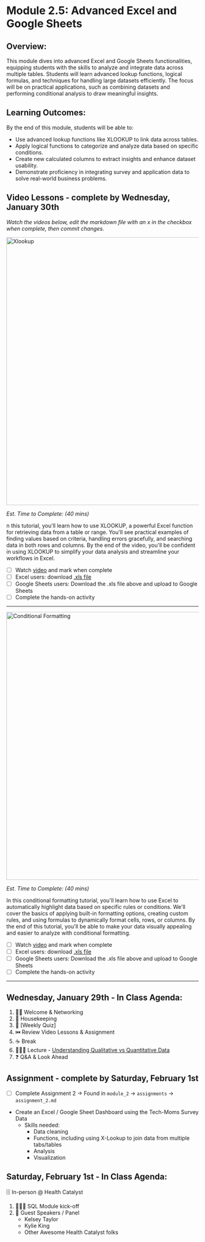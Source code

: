 # Module 2.5: Advanced Excel and Google Sheets 

## Overview:

This module dives into advanced Excel and Google Sheets functionalities, equipping students with the skills to analyze and integrate data across multiple tables. Students will learn advanced lookup functions, logical formulas, and techniques for handling large datasets efficiently. The focus will be on practical applications, such as combining datasets and performing conditional analysis to draw meaningful insights.

## Learning Outcomes:  

By the end of this module, students will be able to:

* Use advanced lookup functions like XLOOKUP to link data across tables.
* Apply logical functions to categorize and analyze data based on specific conditions.
* Create new calculated columns to extract insights and enhance dataset usability.
* Demonstrate proficiency in integrating survey and application data to solve real-world business problems.

## Video Lessons - complete by Wednesday, January 30th

_Watch the videos below, edit the markdown file with an x in the checkbox when complete, then commit changes._



<a href="https://www.youtube.com/watch?v=Z7hPEwCzk2s&list=PLUaB-1hjhk8Hyd5NiPQ9CND82vNodlFF5&index=3" target="_blank" rel="noopener noreferrer">
    <img src="https://github.com/user-attachments/assets/3c7c781f-1913-44f8-81a5-00982f0d4c6a" alt="Xlookup" width="700">
</a>

_Est. Time to Complete: (40 mins)_

n this tutorial, you'll learn how to use XLOOKUP, a powerful Excel function for retrieving data from a table or range. You'll see practical examples of finding values based on criteria, handling errors gracefully, and searching data in both rows and columns. By the end of the video, you'll be confident in using XLOOKUP to simplify your data analysis and streamline your workflows in Excel.

- [ ] Watch [video](https://www.youtube.com/watch?v=Z7hPEwCzk2s&list=PLUaB-1hjhk8Hyd5NiPQ9CND82vNodlFF5&index=3) and mark when complete
- [ ] Excel users: download [.xls file](https://github.com/AlexTheAnalyst/Excel-Tutorial/blob/main/XLOOKUP%20Excel%20Tutorial%20File.xlsx)
- [ ] Google Sheets users: Download the .xls file above and upload to Google Sheets 
- [ ] Complete the hands-on activity

---- 

<a href="https://www.youtube.com/watch?v=_eZRkmRfVTM&list=PLUaB-1hjhk8Hyd5NiPQ9CND82vNodlFF5&index=4" target="_blank" rel="noopener noreferrer">
    <img src="https://github.com/user-attachments/assets/5161aee9-6d0b-4043-acd9-2eb88b793cb6" alt="Conditional Formatting" width="700">
</a>

_Est. Time to Complete: (40 mins)_

In this conditional formatting tutorial, you'll learn how to use Excel to automatically highlight data based on specific rules or conditions. We'll cover the basics of applying built-in formatting options, creating custom rules, and using formulas to dynamically format cells, rows, or columns. By the end of this tutorial, you'll be able to make your data visually appealing and easier to analyze with conditional formatting.

- [ ] Watch [video](https://www.youtube.com/watch?v=_eZRkmRfVTM&list=PLUaB-1hjhk8Hyd5NiPQ9CND82vNodlFF5&index=4) and mark when complete
- [ ] Excel users: download [.xls file](https://github.com/AlexTheAnalyst/Excel-Tutorial/blob/main/Conditional%20Formatting%20Excel%20Tutorial%20File.xlsx)
- [ ] Google Sheets users: Download the .xls file above and upload to Google Sheets 
- [ ] Complete the hands-on activity

----


## Wednesday, January 29th - In Class Agenda: 

1) 👯‍♀️ Welcome & Networking 
2) 🧹 Housekeeping  
3) 📝 [Weekly Quiz]
4) ⏮️ Review Video Lessons & Assignment 
5) ☕️ Break 
6) 👩🏻‍🏫 Lecture - [Understanding Qualitative vs Quantitative Data](https://docs.google.com/presentation/d/1ksIWDUsOFcPkcjhsgr5guBcwtNfK7O2_dNAZqoF2Ohw/edit#slide=id.g28374011be7_0_143)   
7) ❓ Q&A & Look Ahead 

## Assignment - complete by Saturday, February 1st

- [ ] Complete Assignment 2 -> Found in `module_2` -> `assignments` -> `assignment_2.md` 

* Create an Excel / Google Sheet Dashboard using the Tech-Moms Survey Data
  * Skills needed:
     * Data cleaning 
     * Functions, including using X-Lookup to join data from multiple tabs/tables 
     * Analysis 
     * Visualization 
  
## Saturday, February 1st - In Class Agenda: 

🗄️ In-person @ Health Catalyst
1) 👩🏻‍💻 SQL Module kick-off 
2) 💃 Guest Speakers / Panel 
   * Kelsey Taylor 
   * Kylie King 
   * Other Awesome Health Catalyst folks 
